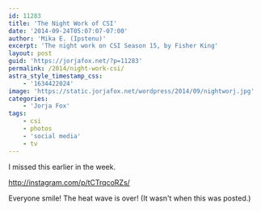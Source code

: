 ```yaml
---
id: 11283
title: 'The Night Work of CSI'
date: '2014-09-24T05:07:07-07:00'
author: 'Mika E. (Ipstenu)'
excerpt: 'The night work on CSI Season 15, by Fisher King'
layout: post
guid: 'https://jorjafox.net/?p=11283'
permalink: /2014/night-work-csi/
astra_style_timestamp_css:
    - '1634422024'
image: 'https://static.jorjafox.net/wordpress/2014/09/nightworj.jpg'
categories:
    - 'Jorja Fox'
tags:
    - csi
    - photos
    - 'social media'
    - tv
---
```


I missed this earlier in the week.

http://instagram.com/p/tCTrqcoRZs/

Everyone smile! The heat wave is over! (It wasn't when this was posted.)